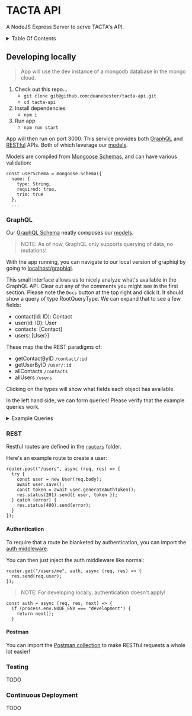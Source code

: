 # TACTA API

A NodeJS Express Server to serve TACTA's API.

<details>
  <summary>Table Of Contents</summary>

1. [Developing Locally](#developing-locally)
   - [GraphQL](#graphql)
   - [REST](#rest)
     - [Authentication](#authentication)
     - [Postman](#postman)
1. [Testing](#testing)
1. [Continuous Deployment](#continuous-deployment)

</details>

## Developing locally

> App will use the dev instance of a mongodb database in the mongo cloud.

1. Check out this repo...
   - `git clone git@github.com:duanebester/tacta-api.git`
   - `cd tacta-api`
1. Install dependencies
   - `npm i`
1. Run app
   - `npm run start`

App will then run on port 3000. This service provides both [GraphQL](#graphql) and [RESTful](#rest) APIs. Both of which leverage our [models](./src/models).

Models are compiled from [Mongoose Schemas](https://mongoosejs.com/docs/models.html), and can have various validation:

```
const userSchema = mongoose.Schema({
  name: {
    type: String,
    required: true,
    trim: true
  },
  ...
```

### GraphQL

Our [GraphQL Schema](./src/graphql/schema.js) neatly composes our [models](./src/models).

> NOTE: As of now, GraphQL only supports querying of data, no mutations!

With the app running, you can navigate to our local version of graphiql by going to [localhost/graphiql](http://localhost:3001/graphiql).

This small interface allows us to nicely analyze what's available in the GraphQL API. Clear out any of the comments you might see in the first section. Please note the `Docs` button at the top right and click it. It should show a query of type RootQueryType. We can expand that to see a few fields:

- contact(id: ID): Contact
- user(id: ID): User
- contacts: [Contact]
- users: [User}]

These map the the REST paradigms of:

- getContactByID `/contact/:id`
- getUserByID `/user/:id`
- allContacts `/contacts`
- allUsers `/users`

Clicking on the types will show what fields each object has available.

In the left hand side, we can form queries! Please verify that the example queries work.

<details>
  <summary>Example Queries</summary>

Query:

```
query {
  users {
    name
  }
}
```

Yields:

```
{
  "data": {
    "users": [
      {
        "name": "Duane"
      },
      {
        "name": "Keem"
      },
      {
        "name": "Keem Kim"
      }
    ]
  }
}
```

Query:

```
query {
  users {
    name
    phone
    email
  }
}
```

Yields:

```
{
  "data": {
    "users": [
      {
        "name": "Duane",
        "phone": "5129210971",
        "email": "bester.test@gmail.com"
      },
      {
        "name": "Keem"
        "phone": "1234567890",
        "email": "keem.test@gmail.com"
      },
      {
        "name": "Keem Kim",
        "phone": "1234567891",
        "email": "keem.test1@gmail.com"
      }
    ]
  }
}
```

</details>

### REST

Restful routes are defined in the [`routers`](./src/routers) folder.

Here's an example route to create a user:

```
router.post("/users", async (req, res) => {
  try {
    const user = new User(req.body);
    await user.save();
    const token = await user.generateAuthToken();
    res.status(201).send({ user, token });
  } catch (error) {
    res.status(400).send(error);
  }
});
```

#### Authentication

To require that a route be blanketed by authentication, you can import the [auth middleware](./src/middleware/auth.js).

You can then just inject the auth middleware like normal:

```
router.get("/users/me", auth, async (req, res) => {
  res.send(req.user);
});
```

> NOTE: For developing locally, authentication doesn't apply!

```
const auth = async (req, res, next) => {
  if (process.env.NODE_ENV === "development") {
    return next();
  }
```

#### Postman

You can import the [Postman collection](./postman/Tacta%20Dev.postman_collection.json) to make RESTful requests a whole lot easier!

### Testing

TODO

### Continuous Deployment

TODO
